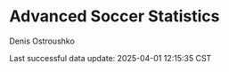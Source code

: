 # Advanced Soccer Statistics
Denis Ostroushko

<!-- gfm -->

Last successful data update: 2025-04-01 12:15:35 CST

